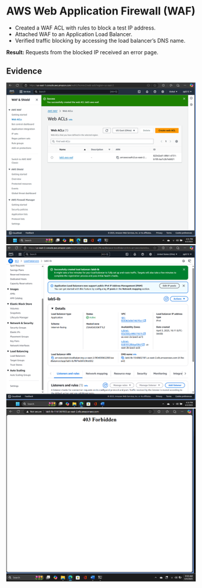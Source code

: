 # AWS Web Application Firewall (WAF)

- Created a WAF ACL with rules to block a test IP address.
- Attached WAF to an Application Load Balancer.
- Verified traffic blocking by accessing the load balancer’s DNS name.

**Result:** Requests from the blocked IP received an error page.
## Evidence
![WAF](../docs/WAF-Screenshots/WAF_1.1.png)
![WAF](../docs/WAF-Screenshots/WAF_1.0.png)
![WAF](../docs/WAF-Screenshots/WAF_1.2.png)
